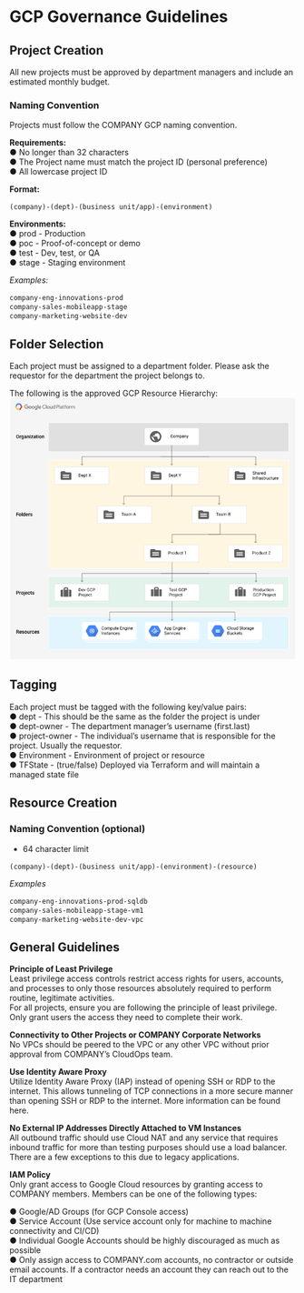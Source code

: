 # GCP Governance Guidelines 

## Project Creation
All new projects must be approved by department managers and include an estimated monthly budget.  

### **Naming Convention**
Projects must follow the COMPANY GCP naming convention.  

**Requirements:**   
●	No longer than 32 characters   
●	The Project name must match the project ID (personal preference)  
●	All lowercase project ID  


**Format:**  
```
(company)-(dept)-(business unit/app)-(environment)
```

**Environments:**  
●	prod	- Production   
●	poc	    - Proof-of-concept or demo  
●	test	- Dev, test, or QA  
●	stage   - Staging environment  

_Examples:_  
```
company-eng-innovations-prod  
company-sales-mobileapp-stage  
company-marketing-website-dev  
```
  

## Folder Selection
Each project must be assigned to a department folder. Please ask the requestor for the department the project belongs to.

The following is the approved GCP Resource Hierarchy:
![GCP Hierarchy Example](/img/gcp-hierarchy.png)

## Tagging
Each project must be tagged with the following key/value pairs:  
●	dept - This should be the same as the folder the project is under  
●	dept-owner - The department manager’s username (first.last)  
●	project-owner - The individual’s username that is responsible for the project. Usually the requestor.  
●	Environment - Environment of project or resource  
●	TFState  - (true/false) Deployed via Terraform and will maintain a managed state file  

## Resource Creation 
### **Naming Convention (optional)**
* 64 character limit  
```
(company)-(dept)-(business unit/app)-(environment)-(resource)
```
_Examples_  
```
company-eng-innovations-prod-sqldb  
company-sales-mobileapp-stage-vm1  
company-marketing-website-dev-vpc
```
## General Guidelines

**Principle of Least Privilege**  
Least privilege access controls restrict access rights for users, accounts, and processes to only those resources absolutely required to perform routine, legitimate activities.   
For all projects, ensure you are following the principle of least privilege. Only grant users the access they need to complete their work.  

**Connectivity to Other Projects or COMPANY Corporate Networks**  
No VPCs should be peered to the <PRIMARY SHARED VPC> VPC or any other VPC without prior approval from COMPANY’s CloudOps team.

**Use Identity Aware Proxy**  
Utilize Identity Aware Proxy (IAP) instead of opening SSH or RDP to the internet. This allows tunneling of TCP connections in a more secure manner than opening SSH or RDP to the internet. More information can be found here.

**No External IP Addresses Directly Attached to VM Instances**  
All outbound traffic should use Cloud NAT and any service that requires inbound traffic for more than testing purposes should use a load balancer. There are a few exceptions to this due to legacy applications.

**IAM Policy**  
Only grant access to Google Cloud resources by granting access to COMPANY members. Members can be one of the following types:

●	Google/AD Groups (for GCP Console access)  
●	Service Account (Use service account only for machine to machine connectivity and CI/CD)  
●	Individual Google Accounts should be highly discouraged as much as possible  
●	Only assign access to COMPANY.com accounts, no contractor or outside email accounts. If a contractor needs an account they can reach out to the IT department  

